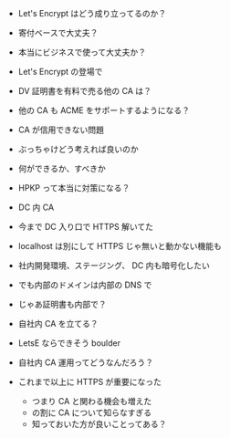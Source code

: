 - Let's Encrypt はどう成り立ってるのか？
 - 寄付ベースで大丈夫？
 - 本当にビジネスで使って大丈夫か？

- Let's Encrypt の登場で
 - DV 証明書を有料で売る他の CA は？
 - 他の CA も ACME をサポートするようになる？

- CA が信用できない問題
 - ぶっちゃけどう考えれば良いのか
 - 何ができるか、すべきか
 - HPKP って本当に対策になる？

- DC 内 CA
 - 今まで DC 入り口で HTTPS 解いてた
 - localhost は別にして HTTPS じゃ無いと動かない機能も
 - 社内開発環境、ステージング、 DC 内も暗号化したい
 - でも内部のドメインは内部の DNS で
 - じゃあ証明書も内部で？
 - 自社内 CA を立てる？
 - LetsE ならできそう boulder
 - 自社内 CA 運用ってどうなんだろう？

- これまで以上に HTTPS が重要になった
  - つまり CA と関わる機会も増えた
  - の割に CA について知らなすぎる
  - 知っておいた方が良いことってある？
